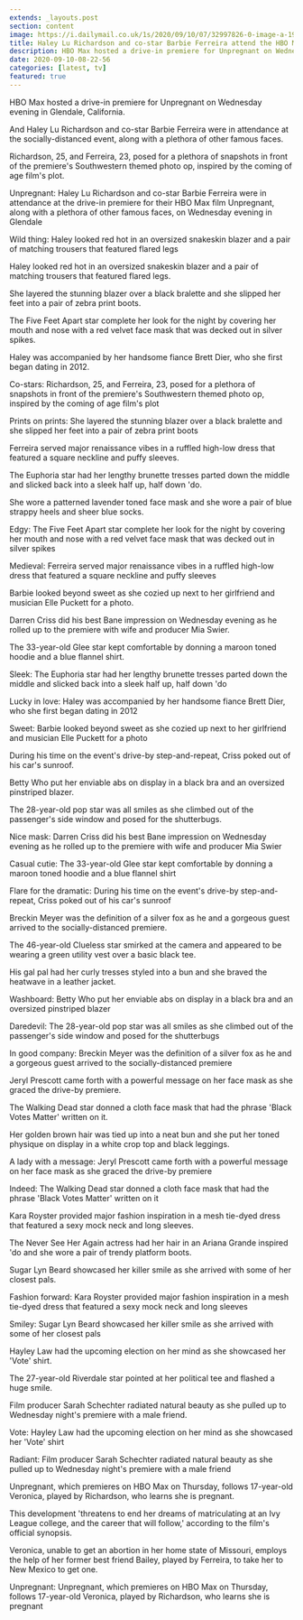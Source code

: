 ```yaml
---
extends: _layouts.post
section: content
image: https://i.dailymail.co.uk/1s/2020/09/10/07/32997826-0-image-a-197_1599719131014.jpg 
title: Haley Lu Richardson and co-star Barbie Ferreira attend the HBO Max drive-in premiere for Unpregnant 
description: HBO Max hosted a drive-in premiere for Unpregnant on Wednesday evening in Glendale, California. Haley Lu Richardson and co-star Barbie Ferreira were in attendance at the socially-distanced event. 
date: 2020-09-10-08-22-56 
categories: [latest, tv] 
featured: true 
--- 
```

HBO Max hosted a drive-in premiere for Unpregnant on Wednesday evening in Glendale, California.

And Haley Lu Richardson and co-star Barbie Ferreira were in attendance at the socially-distanced event, along with a plethora of other famous faces.

Richardson, 25, and Ferreira, 23, posed for a plethora of snapshots in front of the premiere's Southwestern themed photo op, inspired by the coming of age film's plot.

Unpregnant: Haley Lu Richardson and co-star Barbie Ferreira were in attendance at the drive-in premiere for their HBO Max film Unpregnant, along with a plethora of other famous faces, on Wednesday evening in Glendale

Wild thing: Haley looked red hot in an oversized snakeskin blazer and a pair of matching trousers that featured flared legs

Haley looked red hot in an oversized snakeskin blazer and a pair of matching trousers that featured flared legs.

She layered the stunning blazer over a black bralette and she slipped her feet into a pair of zebra print boots. 

The Five Feet Apart star complete her look for the night by covering her mouth and nose with a red velvet face mask that was decked out in silver spikes. 

Haley was accompanied by her handsome fiance Brett Dier, who she first began dating in 2012.

Co-stars: Richardson, 25, and Ferreira, 23, posed for a plethora of snapshots in front of the premiere's Southwestern themed photo op, inspired by the coming of age film's plot

Prints on prints: She layered the stunning blazer over a black bralette and she slipped her feet into a pair of zebra print boots

Ferreira served major renaissance vibes in a ruffled high-low dress that featured a square neckline and puffy sleeves.

The Euphoria star had her lengthy brunette tresses parted down the middle and slicked back into a sleek half up, half down 'do. 

She wore a patterned lavender toned face mask and she wore a pair of blue strappy heels and sheer blue socks.

Edgy: The Five Feet Apart star complete her look for the night by covering her mouth and nose with a red velvet face mask that was decked out in silver spikes

Medieval: Ferreira served major renaissance vibes in a ruffled high-low dress that featured a square neckline and puffy sleeves

Barbie looked beyond sweet as she cozied up next to her girlfriend and musician Elle Puckett for a photo.

Darren Criss did his best Bane impression on Wednesday evening as he rolled up to the premiere with wife and producer Mia Swier.

The 33-year-old Glee star kept comfortable by donning a maroon toned hoodie and a blue flannel shirt.

Sleek: The Euphoria star had her lengthy brunette tresses parted down the middle and slicked back into a sleek half up, half down 'do

Lucky in love: Haley was accompanied by her handsome fiance Brett Dier, who she first began dating in 2012

Sweet: Barbie looked beyond sweet as she cozied up next to her girlfriend and musician Elle Puckett for a photo

During his time on the event's drive-by step-and-repeat, Criss poked out of his car's sunroof. 

Betty Who put her enviable abs on display in a black bra and an oversized pinstriped blazer. 

The 28-year-old pop star was all smiles as she climbed out of the passenger's side window and posed for the shutterbugs. 

Nice mask: Darren Criss did his best Bane impression on Wednesday evening as he rolled up to the premiere with wife and producer Mia Swier

Casual cutie: The 33-year-old Glee star kept comfortable by donning a maroon toned hoodie and a blue flannel shirt

Flare for the dramatic: During his time on the event's drive-by step-and-repeat, Criss poked out of his car's sunroof

Breckin Meyer was the definition of a silver fox as he and a gorgeous guest arrived to the socially-distanced premiere.

The 46-year-old Clueless star smirked at the camera and appeared to be wearing a green utility vest over a basic black tee.

His gal pal had her curly tresses styled into a bun and she braved the heatwave in a leather jacket. 

Washboard: Betty Who put her enviable abs on display in a black bra and an oversized pinstriped blazer

Daredevil: The 28-year-old pop star was all smiles as she climbed out of the passenger's side window and posed for the shutterbugs

In good company: Breckin Meyer was the definition of a silver fox as he and a gorgeous guest arrived to the socially-distanced premiere

Jeryl Prescott came forth with a powerful message on her face mask as she graced the drive-by premiere.

The Walking Dead star donned a cloth face mask that had the phrase 'Black Votes Matter' written on it.

Her golden brown hair was tied up into a neat bun and she put her toned physique on display in a white crop top and black leggings. 

A lady with a message: Jeryl Prescott came forth with a powerful message on her face mask as she graced the drive-by premiere

Indeed: The Walking Dead star donned a cloth face mask that had the phrase 'Black Votes Matter' written on it

Kara Royster provided major fashion inspiration in a mesh tie-dyed dress that featured a sexy mock neck and long sleeves. 

The Never See Her Again actress had her hair in an Ariana Grande inspired 'do and she wore a pair of trendy platform boots.

Sugar Lyn Beard showcased her killer smile as she arrived with some of her closest pals. 

Fashion forward: Kara Royster provided major fashion inspiration in a mesh tie-dyed dress that featured a sexy mock neck and long sleeves

Smiley: Sugar Lyn Beard showcased her killer smile as she arrived with some of her closest pals

Hayley Law had the upcoming election on her mind as she showcased her 'Vote' shirt.

The 27-year-old Riverdale star pointed at her political tee and flashed a huge smile. 

Film producer Sarah Schechter radiated natural beauty as she pulled up to Wednesday night's premiere with a male friend.

Vote: Hayley Law had the upcoming election on her mind as she showcased her 'Vote' shirt

Radiant: Film producer Sarah Schechter radiated natural beauty as she pulled up to Wednesday night's premiere with a male friend

Unpregnant, which premieres on HBO Max on Thursday, follows 17-year-old Veronica, played by Richardson, who learns she is pregnant.

This development 'threatens to end her dreams of matriculating at an Ivy League college, and the career that will follow,' according to the film's official synopsis.

Veronica, unable to get an abortion in her home state of Missouri, employs the help of her former best friend Bailey, played by Ferreira, to take her to New Mexico to get one. 

Unpregnant: Unpregnant, which premieres on HBO Max on Thursday, follows 17-year-old Veronica, played by Richardson, who learns she is pregnant

